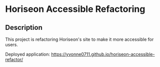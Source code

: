 # Horiseon Accessible Refactoring

## Description
This project is refactoring Horiseon's site to make it more accessible for users.

Deployed application: https://yvonne0711.github.io/horiseon-accessible-refactor/